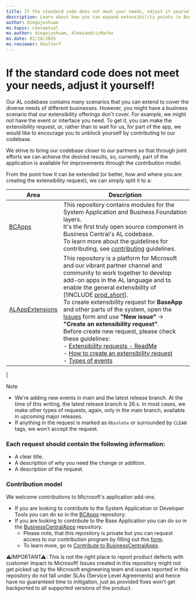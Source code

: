 ```yaml
---
title: If the standard code does not meet your needs, adjust it yourself!
description: Learn about how you can expand extensibility points in Business Central so your customizations can pass smooth. 
author: diegojoshuam
ms.topic: conceptual
ms.author: diegojoshuam, AleksandricMarko
ms.date: 02/18/2025
ms.reviewer: bholtorf
---
```


# If the standard code does not meet your needs, adjust it yourself!

Our AL codebase contains many scenarios that you can extend to cover the diverse needs of different businesses. However, you might have a business scenario that our extensibility offerings don't cover. For example, we might not have the event or interface you need. To get it, you can make the extensibility request, or, rather than to wait for us, for part of the app, we would like to encourage you to unblock yourself by contributing to our codebase.

We strive to bring our codebase closer to our partners so that through joint efforts we can achieve the desired results, so, currently, part of the application is available for improvements through the contribution model.

From the point how it can be extended (or better, how and where you are creating the extensibility request), we can simply split it to a: 

|Area  |Description  |
|---------|---------|
|[BCApps](https://github.com/microsoft/BCapps)     | This repository contains modules for the System Application and Business Foundation layers.</br>It's the first truly open source component in Business Central's AL codebase.</br>To learn more about the guidelines for contributing, see [contributing](https://github.com/microsoft/BCApps/blob/main/CONTRIBUTING.md.) guidelines.  |
|[ALAppExtensions](https://github.com/microsoft/ALAppExtensions/)     | This repository is a platform for Microsoft and our vibrant partner channel and community to work together to develop add-on apps in the AL language and to enable the general extensibility of [!INCLUDE [prod_short](includes/prod_short.md)].</br>To create extensibility request for **BaseApp** and other parts of the system, open the [Issues](https://github.com/microsoft/ALAppExtensions/issues) form and use **"New issue"** -> **"Create an extensibility request"**. </br>Before create new request, please check these guidelines:</br> - [Extensibility requests - ReadMe](https://github.com/microsoft/ALAppExtensions/blob/main/README.md#extensibility-requests) </br> - [How to create an extensibility request](https://review.learn.microsoft.com/en-us/dynamics365/business-central/dev-itpro/developer/create-extensibility-request) </br> - [Types of events](https://review.learn.microsoft.com/en-us/dynamics365/business-central/dev-itpro/developer/types-of-events-for-extensibility) 
|

> [!NOTE]
>
> * We're adding new events in main and the latest release branch. At the time of this writing, the latest release branch is 26.x. In most cases, we make other types of requests, again, only in the main branch, available in upcoming major releases.
> * If anything in the request is marked as `Obsolete` or surrounded by `CLEAN` tags, we won't accept the request.

### Each request should contain the following information:

* A clear title.
* A description of why you need the change or addition.
* A description of the request.


### Contribution model
We welcome contributions to Microsoft's application add-ons.
* If you are looking to contribute to the System Application or Developer Tools you can do so in the [BCApps](https://github.com/microsoft/BCapps) repository.
* If you are looking to contribute to the Base Application you can do so in the [BusinessCentralApps](#contribute-to-businesscentralapps) repository. 
    * Please note, that this repository is private but you can request access to our contribution program by filling out this [form](https://forms.office.com/pages/responsepage.aspx?id=v4j5cvGGr0GRqy180BHbR_Qj5hjzNeNOhBcvBoRIOltUOVBVTklZN1hBOTZJUU40OE5CUzNWNk1FQy4u). 
    * To learn more, go to [Contribute to BusinessCentralApps](#contribute-to-businesscentralapps). 


⚠IMPORTANT⚠: This is not the right place to report product defects with customer impact to Microsoft! Issues created in this repository might not get picked up by the Microsoft engineering team and issues reported in this repository do not fall under SLAs (Service Level Agreements) and hence have no guaranteed time to mitigation, just as provided fixes won't get backported to all supported versions of the product.    